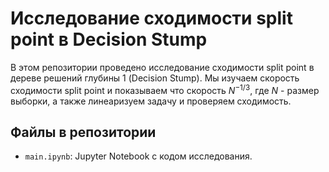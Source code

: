 # Исследование сходимости split point в Decision Stump

В этом репозитории проведено исследование сходимости split point в дереве решений глубины 1 (Decision Stump). Мы изучаем скорость сходимости split point и показываем что скорость $N^{-1/3}$, где $N$ - размер выборки, а также линеаризуем задачу и проверяем сходимость.

## Файлы в репозитории

- `main.ipynb`: Jupyter Notebook с кодом исследования.
